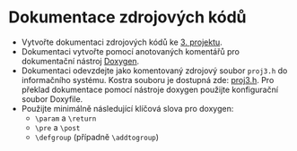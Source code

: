 # Dokumentace zdrojových kódů

- Vytvořte dokumentaci zdrojových kódů ke [3. projektu](https://github.com/xvalec01/FIT-VUT/1.%20semestr/IZP/proj3).
- Dokumentaci vytvořte pomocí anotovaných komentářů pro dokumentační nástroj [Doxygen](http://www.stack.nl/~dimitri/doxygen/).
- Dokumentaci odevzdejte jako komentovaný zdrojový soubor `proj3.h` do informačního systému. Kostra souboru je dostupná zde: [proj3.h](https://wis.fit.vutbr.cz/FIT/st/cwk.php?title=IZP:Projekt4&src=Proj3.h&ns=IZP&&action=fileinfo&csid=651594&id=12214). Pro překlad dokumentace pomocí nástroje doxygen použijte konfigurační soubor Doxyfile.
- Použijte minimálně následující klíčová slova pro doxygen:
  - `\param` a `\return`
  - `\pre` a `\post`
  - `\defgroup` (případně `\addtogroup`)
